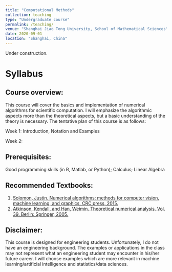 ```yaml
---
title: "Computational Methods"
collection: teaching
type: "Undergraduate course"
permalink: /teaching/
venue: "Shanghai Jiao Tong University, School of Mathematical Sciences"
date: 2020-09-01
location: "Shanghai, China"
---
```


Under construction.

Syllabus
======
Course overview:
------
This course will cover the basics and implementation of numerical algorithms for scientific computation. I will emphasize the algorithmic aspects more than the theoretical aspects, but a basic understanding of the theory is necessary. The tentative plan of this course is as follows:

Week 1: Introduction, Notation and Examples

Week 2: 

Prerequisites:
------
Good programming skills (in R, Matlab, or Python); Calculus; Linear Algebra

Recommended Textbooks: 
------
1. [Solomon, Justin. Numerical algorithms: methods for computer vision, machine learning, and graphics. CRC press, 2015.](https://people.csail.mit.edu/jsolomon/share/book/numerical_book.pdf)
2. [Atkinson, Kendall, and Han, Weimin. Theoretical numerical analysis. Vol. 39. Berlin: Springer, 2005.](https://link.springer.com/content/pdf/10.1007/978-1-4419-0458-4.pdf)

Disclaimer:
------
This course is designed for engineering students. Unfortunately, I do not have an engineering background. The examples or applications in the class may not represent what an engineering student may encounter in his/her future career. I will choose examples which are more relevant in machine learning/artificial intelligence and statistics/data sciences.
